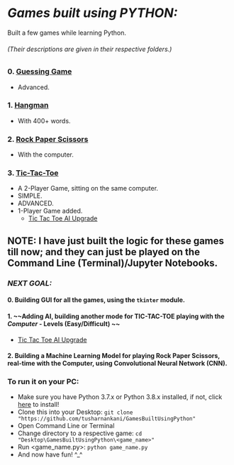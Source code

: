 
# *Games built using PYTHON:* 
Built a few games while learning Python.
###### (*Their descriptions are given in their respective folders.*)

### 0. [Guessing Game](https://github.com/tusharnankani/GamesBuiltUsingPython/tree/master/Guessing_Game) 
* Advanced.
### 1. [Hangman](https://github.com/tusharnankani/GamesBuiltUsingPython/tree/master/Hangman_Game)
* With 400+ words. 
### 2. [Rock Paper Scissors](https://github.com/tusharnankani/GamesBuiltUsingPython/tree/master/RockPaperScissors_Game)
* With the computer.
### 3. [Tic-Tac-Toe](https://github.com/tusharnankani/GamesBuiltUsingPython/tree/master/TicTacToe_Game)
* A 2-Player Game, sitting on the same computer.
* SIMPLE.
* ADVANCED.
* 1-Player Game added.
  * [Tic Tac Toe AI Upgrade](https://github.com/tusharnankani/Tic-Tac-Toe-AI)
##
## NOTE: I have just built the logic for these games till now; and they can just be played on the Command Line (Terminal)/Jupyter Notebooks.
### *NEXT GOAL:*
#### 0. Building GUI for all the games, using the `tkinter` module.
#### 1. ~~Adding AI, building another mode for TIC-TAC-TOE playing with the *Computer* - Levels (Easy/Difficult) ~~
  - [Tic Tac Toe AI Upgrade](https://github.com/tusharnankani/Tic-Tac-Toe-AI)
#### 2. Building a Machine Learning Model for playing Rock Paper Scissors, real-time with the Computer, using Convolutional Neural Network (CNN).


### To run it on your PC:
* Make sure you have Python 3.7.x or Python 3.8.x installed, if not, click [here](https://www.python.org/downloads/) to install! 
* Clone this into your Desktop: `git clone "https://github.com/tusharnankani/GamesBuiltUsingPython"`
* Open Command Line or Terminal 
* Change directory to a respective game: `cd "Desktop\GamesBuiltUsingPython\<game_name>"`
* Run <game_name.py>: `python game_name.py`
* And now have fun! ^_^
